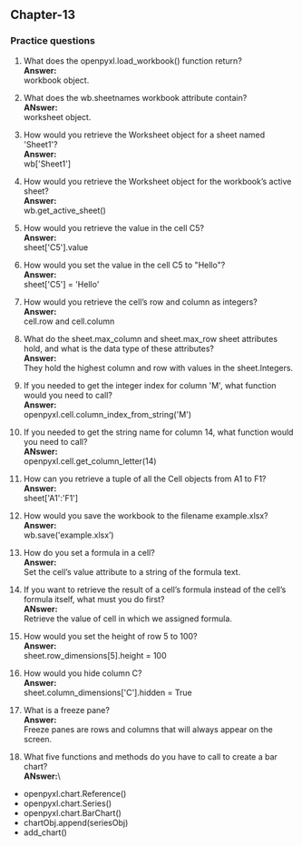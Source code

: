 ## Chapter-13
### Practice questions
1. What does the openpyxl.load_workbook() function return?\
**Answer:**\
workbook object.

2. What does the wb.sheetnames workbook attribute contain?\
**ANswer:**\
worksheet object.

3. How would you retrieve the Worksheet object for a sheet named 'Sheet1'?\
**Answer:**\
wb['Sheet1']

4. How would you retrieve the Worksheet object for the workbook’s active sheet?\
**Answer:**\
wb.get_active_sheet()

5. How would you retrieve the value in the cell C5?\
**Answer:**\
sheet['C5'].value

6. How would you set the value in the cell C5 to "Hello"?\
**Answer:**\
sheet['C5'] = 'Hello'

7. How would you retrieve the cell’s row and column as integers?\
**Answer:**\
 cell.row and cell.column
 
 8. What do the sheet.max_column and sheet.max_row sheet attributes hold, and what is the data type of these attributes?\
**Answer:**\
 They hold the highest column and row with values in the sheet.Integers.
 
9. If you needed to get the integer index for column 'M', what function would you need to call?\
**Answer:**\
 openpyxl.cell.column_index_from_string('M')
 
10. If you needed to get the string name for column 14, what function would you need to call?\
**ANswer:**\
openpyxl.cell.get_column_letter(14)

11. How can you retrieve a tuple of all the Cell objects from A1 to F1?\
**Answer:**\
sheet['A1':'F1']

12. How would you save the workbook to the filename example.xlsx?\
**Answer:**\
wb.save('example.xlsx’)

13. How do you set a formula in a cell?\
**Answer:**\
Set the cell’s value attribute to a string of the formula text.

14. If you want to retrieve the result of a cell’s formula instead of the cell’s formula itself, what must you do first?\
**ANswer:**\
 Retrieve the value of cell in which we assigned formula.
 
15. How would you set the height of row 5 to 100?\
**Answer:**\
sheet.row_dimensions[5].height = 100

16. How would you hide column C?\
**Answer:**\
sheet.column_dimensions['C'].hidden = True

17. What is a freeze pane?\
**Answer:**\
Freeze panes are rows and columns that will always appear on the screen.

18. What five functions and methods do you have to call to create a bar chart?\
**ANswer:**\
- openpyxl.chart.Reference() 
- openpyxl.chart.Series()
- openpyxl.chart.BarChart()
- chartObj.append(seriesObj)
- add_chart()




